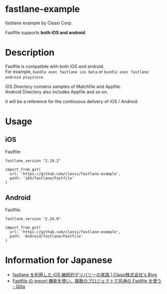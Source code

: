 # fastlane-example
fastlane example by Classi Corp.

Fastfile supports **both iOS and android**.

# Description

Fastfile is compatible with both iOS and android.  
For example, `bundle exec fastlane ios beta` or `bundle exec fastlane android playstore`.

iOS Directory contains samples of Matchfile and Appfile.  
Android Directory also includes Appfile and so on.

It will be a reference for the continuous delivery of iOS / Android.


# Usage

## iOS

Fastfile:

```
fastlane_version "2.19.2"

import_from_git(
  url: 'https://github.com/classi/fastlane-example',
  path: 'iOS/fastlane/Fastfile'
)
```

## Android

Fastfile:

```
fastlane_version "2.24.0"

import_from_git(
  url: 'https://github.com/classi/fastlane-example',
  path: 'Android/fastlane/Fastfile'
)
```

# Information for Japanese

* [fastlane を利用した iOS 継続的デリバリーの実践 \| Classi株式会社's Blog](https://www.wantedly.com/companies/classi/post_articles/57007)
* [Fastfile の import 機能を使い、複数のプロジェクトで共通の Fastfile を使う \- Qiita](http://qiita.com/star__hoshi/items/7b7d367cb0e0cab612cf)

